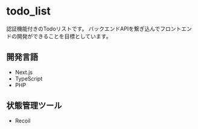 # todo_list
認証機能付きのTodoリストです。
バックエンドAPIを繋ぎ込んでフロントエンドの開発ができることを目標としています。

## 開発言語
* Next.js
* TypeScript
* PHP

## 状態管理ツール
* Recoil
